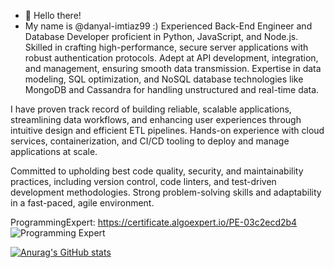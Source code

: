 - 👋 Hello there!
- My name is @danyal-imtiaz99 :) 
Experienced Back-End Engineer and Database Developer proficient in Python, JavaScript, and Node.js. Skilled in crafting high-performance, secure server applications with robust authentication protocols. Adept at API development, integration, and management, ensuring smooth data transmission. Expertise in data modeling, SQL optimization, and NoSQL database technologies like MongoDB and Cassandra for handling unstructured and real-time data.

I have proven track record of building reliable, scalable applications, streamlining data workflows, and enhancing user experiences through intuitive design and efficient ETL pipelines. Hands-on experience with cloud services, containerization, and CI/CD tooling to deploy and manage applications at scale.

Committed to upholding best code quality, security, and maintainability practices, including version control, code linters, and test-driven development methodologies. Strong problem-solving skills and adaptability in a fast-paced, agile environment.

ProgrammingExpert: 
https://certificate.algoexpert.io/PE-03c2ecd2b4
![Programming Expert](https://github.com/danyal-imtiaz99/danyal-imtiaz99/assets/59153165/1dc231be-c777-460f-ae57-db4ed716c6a2)

  
[![Anurag's GitHub stats](https://github-readme-stats.vercel.app/api?username=danyal-imtiaz99)](https://github.com/anuraghazra/github-readme-stats)

